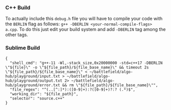 ### C++ Build

To actually include this `debug.h` file you will have to compile your code with the `BERLIN` flag as follows: `g++ -DBERLIN <your-normal-compile-flags> a.cpp`. To do this just edit your build system and add `-DBERLIN` tag among the other tags.

### Sublime Build
```
{
  "shell_cmd": "g++-11 -Wl,-stack_size,0x20000000 -std=c++17 -DBERLIN \"${file}\" -o \"${file_path}/${file_base_name}\" && timeout 2s \"${file_path}/${file_base_name}\" < ~/battlefield/algo-hub/playground/input.txt > ~/battlefield/algo-hub/playground/output.txt 2> ~/battlefield/algo-hub/playground/error.txt && rm \"${file_path}/${file_base_name}\"",
  "file_regex": "^(..[^:]*):([0-9]+):?([0-9]+)?:? (.*)$",
  "working_dir": "${file_path}",
  "selector": "source.c++"
}
``` 